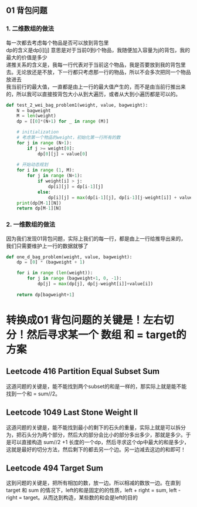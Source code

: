 ## 01 背包问题

### 1. 二维数组的做法
每一次都去考虑每个物品是否可以放到背包里<br>
dp的含义是dp[i][j] 意思是对于当前0到i个物品，我随便加入容量为j的背包，我的最大的价值是多少
<br>
递推关系的含义是，我每一行代表对于当前这个物品，我是否要放到我的背包里去。无论放还是不放，下一行都只考虑那一行的物品，所以不会多次把同一个物品放进去
<br>
我当前行的最大值，一直都是由上一行的最大值产生的，而不是由当前行推出来的，所以我可以直接按背包大小从到大遍历，或者从大到小遍历都是可以的。

```python
def test_2_wei_bag_problem1(weight, value, bagweight):
    N = bagweight
    M = len(weight)
    dp = [[0]*(N+1) for _ in range (M)]

    # initialization
    # 考虑第一个物品的weight，初始化第一行所有的数
    for j in range (N+1):
        if j >= weight[0]:
            dp[0][j] = value[0]
    
    # 开始动态规划
    for i in range (1, M):
        for j in range (N+1):
            if weight[i] > j:
                dp[i][j] = dp[i-1][j]
            else:
                dp[i][j] = max(dp[i-1][j], dp[i-1][j-weight[i]] + value[i])
    print(dp[M-1][N])
    return dp[M-1][N]
```

### 2. 一维数组的做法

因为我们发现01背包问题，实际上我们的每一行，都是由上一行给推导出来的，我们只需要维护上一行的数据就够了

```python
def one_d_bag_problem(weight, value, bagweight):
    dp = [0] * (bagweight + 1)

    for i in range (len(weight)):
        for j in range (bagweight+1, 0, -1):
            dp[j] = max(dp[j], dp[j-weight[i]]+value[i])
    
    return dp[bagweight+1]

```

# 转换成01 背包问题的关键是！左右切分！然后寻求某一个 数组 和 = target的方案

## Leetcode 416 Partition Equal Subset Sum

这道问题的关键是，能不能找到两个subset的和是一样的，那实际上就是能不能找到一个和 = sum//2。


## Leetcode 1049 Last Stone Weight II

这道问题的关键是，能不能找到最小的剩下的石头的重量，实际上就是可以拆分为，把石头分为两个部分，然后大的部分会比小的部分多出多少，那就是多少。于是可以直接构造 sum//2 +1 长度的一个dp，然后寻求这个dp中最大的和是多少，这就是最好的切分方法，然后剩下的都去另一个边。另一边减去这边的和即可！

## Leetcode 494 Target Sum

这到问题的关键是，把所有相加的数，放一边。所以相减的数放一边。在直到target 和 sum 的情况下，left的和是固定的的性质，left + right = sum, left - right = target。从而达到构造，某些数的和会是left的目的

